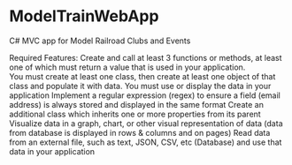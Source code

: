 # ModelTrainWebApp
C# MVC app for Model Railroad Clubs and Events




Required Features:
	Create and call at least 3 functions or methods, at least one of which must return a value that is used in your application.	
	You must create at least one class, then create at least one object of that class and populate it with data. You must use or display the data in your application
	Implement a regular expression (regex) to ensure a field (email address) is always stored and displayed in the same format
	Create an additional class which inherits one or more properties from its parent
	Visualize data in a graph, chart, or other visual representation of data (data from database is displayed in rows & columns and on pages)
	Read data from an external file, such as text, JSON, CSV, etc (Database) and use that data in your application
    
